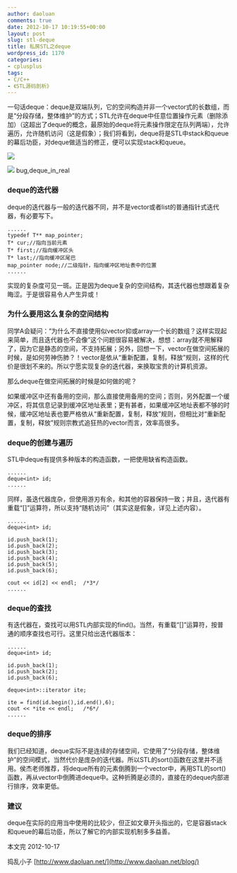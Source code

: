 ```yaml
---
author: daoluan
comments: true
date: 2012-10-17 10:19:55+00:00
layout: post
slug: stl-deque
title: 私房STL之deque
wordpress_id: 1170
categories:
- cplusplus
tags:
- C/C++
- 《STL源码剖析》
---
```


一句话deque：deque是双端队列，它的空间构造并非一个vector式的长数组，而是“分段存储，整体维护”的方式；STL允许在deque中任意位置操作元素（删除添加）（这超出了deque的概念，最原始的deque将元素操作限定在队列两端），允许遍历，允许随机访问（这是假象）；我们将看到，deque将是STL中stack和queue的幕后功臣，对deque做适当的修正，便可以实现stack和queue。

[![](http://daoluan.net/images/blog/2012/10/deque_in_mind.jpg)](http://daoluan.net/blog/stl-deque/deque_in_mind/)

<!-- more -->

[![](http://daoluan.net/images/blog/2012/10/deque_in_real.jpg)](http://daoluan.net/blog/stl-deque/deque_in_real/) bug,deque_in_real


### deque的迭代器


deque的迭代器与一般的迭代器不同，并不是vector或者list的普通指针式迭代器，有必要写下。

    
    ......
    typedef T** map_pointer;
    T* cur;//指向当前元素
    T* first;//指向缓冲区头
    T* last;//指向缓冲区尾巴
    map_pointer node;//二级指针，指向缓冲区地址表中的位置
    ......


实现的复杂度可见一斑。正是因为deque复杂的空间结构，其迭代器也想跟着复杂晦涩。于是很容易令人产生异或！


### 为什么要用这么复杂的空间结构


同学A会疑问：“为什么不直接使用似vector抑或array一个长的数组？这样实现起来简单，而且迭代器也不会像”这个问题很容易被解决，想想：array就不用解释了，因为它是静态的空间，不支持拓展；另外，回想一下，vector在做空间拓展的时候，是如何劳神伤肺？！vector是依从“重新配置，复制，释放”规则，这样的代价是很划不来的。所以宁愿实现复杂的迭代器，来换取宝贵的计算机资源。

那么deque在做空间拓展的时候是如何做的呢？

如果缓冲区中还有备用的空间，那么直接使用备用的空间；否则，另外配置一个缓冲区，将其信息记录到缓冲区地址表里；更有甚者，如果缓冲区地址表都不够的时候，缓冲区地址表也要严格依从“重新配置，复制，释放”规则，但相比对“重新配置，复制，释放”规则宗教式追狂热的vector而言，效率高很多。


### deque的创建与遍历


STL中deque有提供多种版本的构造函数，一把使用缺省构造函数。

    
    ......
    deque<int> id;
    ......


同样，虽迭代器庞杂，但使用游刃有余，和其他的容器保持一致；并且，迭代器有重载“[]”运算符，所以支持“随机访问”（其实这是假象，详见上述内容）。

    
    ......
    deque<int> id;
    
    id.push_back(1);
    id.push_back(2);
    id.push_back(3);
    id.push_back(4);
    id.push_back(5);
    id.push_back(6);
    
    cout << id[2] << endl;	/*3*/
    ......




### deque的查找


有迭代器在，查找可以用STL<algorithm>内部实现的find()。当然，有重载“[]”运算符，按普通的顺序查找也可行。这里只给出迭代器版本：

    
    ......
    deque<int> id;
    
    id.push_back(1);
    id.push_back(2);
    id.push_back(6);
    
    deque<int>::iterator ite;
    
    ite = find(id.begin(),id.end(),6);
    cout << *ite << endl;	/*6*/
    ......




### deque的排序


我们已经知道，deque实际不是连续的存储空间，它使用了“分段存储，整体维护”的空间模式，当然代价是庞杂的迭代器。所以STL<algorithm>的sort()函数在这里并不适用。侯杰老师推荐，将deque所有的元素倒腾到一个vector中，再用STL<algorithm>的sort()函数，再从vector中倒腾进deque中。这种折腾是必须的，直接在的deque内部进行排序，效率更低。


### 建议


deque在实际的应用当中使用的比较少，但正如文章开头指出的，它是容器stack和queue的幕后功臣，所以了解它的内部实现机制多多益善。

本文完 2012-10-17

捣乱小子 [http://www.daoluan.net/](http://www.daoluan.net/blog/)
